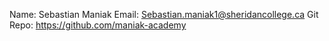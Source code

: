 Name: Sebastian Maniak
Email: Sebastian.maniak1@sheridancollege.ca
Git Repo: https://github.com/maniak-academy
